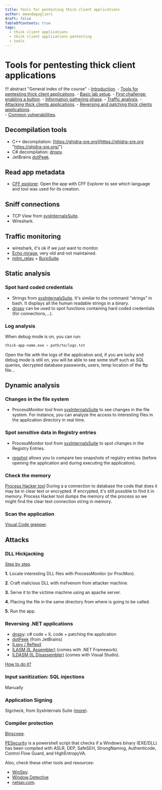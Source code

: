 ```yaml
---
title: Tools for pentesting thick client applications 
author: amandaguglieri
draft: false
TableOfContents: true
tags:
  - thick client applications
  - thick client applications pentesting
  - tools
---
```


# Tools for pentesting thick client applications

!!! abstract "General index of the course"
    - [Introduction](../thick-applications/index.md).
    - [Tools for pentesting thick client applications](tools-for-thick-apps.md).
    - [Basic lab setup](tca-basic-lab-setup.md).
    - [First challenge: enabling a button](tca-first-challenge.md).
    - [Information gathering phase](tca-information-gathering-phase.md).
    - [Traffic analysis](tca-traffic-analysis.md).
    - [Attacking thick clients applications](tca-attacking-thick-clients-applications.md).
    - [Reversing and patching thick clients applications](tca-reversing-and-patching.md).    
    - [Common vulnerabilities](tca-common-vulnerabilities.md).


## Decompilation tools

+ C++ decompilation: [https://ghidra-sre.org](https://ghidra-sre.org "https://ghidra-sre.org/")
+ C# decompilation: [dnspy](../dnspy.md).
+ JetBrains [dotPeek](../dotpeek.md).


## Read app metadata

+  [CFF explorer](../cff-explorer.md). Open the app with CFF  Explorer to see which language and tool was used for its creation.


## Sniff connections 

- TCP View from [sysInternalsSuite](../sys-internals-suite.md).
- Wireshark.


## Traffic monitoring

- wireshark, it's ok if we just want to monitor. 
- [Echo mirage](../echo-mirage.md), very old and not maintained.
- [mitm_relay](../mitm-relay.md) + [BurpSuite](../burpsuite.md).


## Static analysis

### Spot hard coded credentials

+ Strings from  [sysInternalsSuite](../sys-internals-suite.md). It's similar to the command "strings" in bash. It displays all the human readable strings in a binary.
+ [dnspy](../dnspy.md) can be used to spot functions containing hard coded credentials (for connections,...).

### Log analysis

When debug mode is on, you can run:

```bash
thick-app-name.exe > path/to/logs.txt
```
Open the file with the logs of the application and, if you are lucky and debug mode is still on, you will be able to see some stuff such as SQL queries, decrypted database passwords, users, temp location of the ftp file...
 
## Dynamic analysis

### Changes in the file system

+ ProcessMonitor tool from [sysInternalsSuite](../sys-internals-suite.md) to see changes in the file system. For instance, you can analyze the access to interesting files in the application directory in real time.

### Spot sensitive data in Registry entries 

+ ProcessMonitor tool from [sysInternalsSuite](../sys-internals-suite.md) to spot changes in the Registry Entries.  
- [regshot](../regshot.md) allows you to compare two snapshots of registry entries (before opening the application and during executing the application).

### Check the memory

[Process Hacker tool](../thick-applications/tca-attacking-thick-clients-applications.md/#3-database-connection-strings-in-memory) During a  a connection to database the code  that does it may be in clear text or encrypted. If encrypted, it's still possible to find it in memory. Process Hacker tool dumps the memory of the process so we might find the clear text connection string  in memory.

### Scan the application

[Visual Code grepper](tca-common-vulnerabilities.md#automated-source-code-scanning).


## Attacks

### DLL Hickjacking

[Step by step](tca-attacking-thick-clients-applications.md#how-is-dll-hijacking-perform). 

**1.** Locate interesting DLL files with ProcessMonitor (or ProcMon).

**2**. Craft  malicious DLL  with msfvenom from attacker machine.

**3.** Serve it to the victime machine using an apache server.

**4.** Placing the file in the same directory from where is going to be called.

**5.** Run the app.


###  Reversing .NET applications

- [dnspy](../dnspy.md): c# code + IL code + patching the application
- [dotPeek](../dotpeek.md) (from JetBrains)
- [ILspy / Reflexil](tca-reversing-and-patching.md#using-ilspy-reflexil-to-patch-applications)
- [ILASM (IL Assembler)](tca-reversing-and-patching.md#using-ilasm-and-ldasm-to-patch-applications) (comes with .NET Framework).
- [ILDASM (IL Disassembler)](tca-reversing-and-patching.md#using-ilasm-and-ldasm-to-patch-applications) (comes with Visual Studio).

[How to do it?](tca-reversing-and-patching.md)


### Input sanitization: SQL injections

Manually



### Application Signing

Sigcheck, from SysInternals Suite ([more](tca-common-vulnerabilities.md#application-signing)).

### Compiler protection

[Binscope](tca-common-vulnerabilities.md#compiler-protection).

[PESecurity](../pesecurity.md)  is a powershell script that checks if a Windows binary (EXE/DLL) has been compiled with ASLR, DEP, SafeSEH, StrongNaming, Authenticode, Control Flow Guard, and HighEntropyVA.





Also, check these other tools and resources:

- [WinSpy](../winspy.md).
- [Window Detective](https://windowdetective.sourceforge.net/index.html)
- [netspi.com](https://www.netspi.com/blog/technical/thick-application-penetration-testing/introduction-to-hacking-thick-clients-part-2-the-network/?_gl=1*2wn9s0*_ga*MTQ0NjMzNTMxNi4xNjc1Mjc0ODU3*_ga_BVEZXBBWG7*MTY3NTI3NzMyMS4yLjAuMTY3NTI3NzMzOS40Mi4wLjA).
